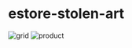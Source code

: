 # estore-stolen-art
![grid](https://github.com/Anne-dot/epood-stolen-art/assets/58531378/84fa7190-69f7-4bf2-a225-b3e928239be2)
![product](https://github.com/Anne-dot/epood-stolen-art/assets/58531378/c4dff7eb-84d1-44c3-863d-3644be36fe9d)

